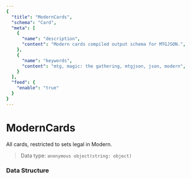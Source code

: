 ```yaml
---
{
  "title": "ModernCards",
  "schema": "Card",
  "meta": [
    {
      "name": "description",
      "content": "Modern cards compiled output schema for MTGJSON.",
    },
    {
      "name": "keywords",
      "content": "mtg, magic: the gathering, mtgjson, json, modern",
    }
  ],
  "feed": {
    "enable": "true"
  }
}
---
```


# ModernCards

All cards, restricted to sets legal in Modern.

> Data type: `anonymous object(string: object)`  

### Data Structure

<Documentation/>
